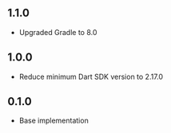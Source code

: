 ## 1.1.0
* Upgraded Gradle to 8.0

## 1.0.0

* Reduce minimum Dart SDK version to 2.17.0

## 0.1.0

* Base implementation
